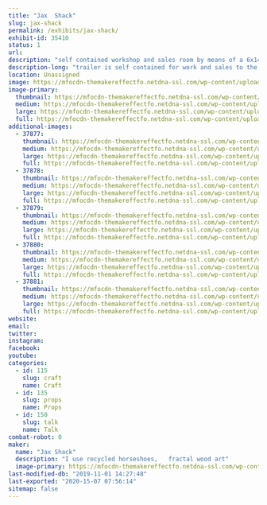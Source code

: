 ```yaml
---
title: "Jax  Shack"
slug: jax-shack
permalink: /exhibits/jax-shack/
exhibit-id: 35410
status: 1
url: 
description: "self contained workshop and sales room by means of a 6x14ft enclosed trailer"
description-long: "trailer is self contained for work and sales to the public and for demonstration purposes"
location: Unassigned
image: https://mfocdn-themakereffectfo.netdna-ssl.com/wp-content/uploads/2019/09/8x12-burn-756x1024.jpg
image-primary:
  thumbnail: https://mfocdn-themakereffectfo.netdna-ssl.com/wp-content/uploads/2019/09/8x12-burn-150x150.jpg
  medium: https://mfocdn-themakereffectfo.netdna-ssl.com/wp-content/uploads/2019/09/8x12-burn-222x300.jpg
  large: https://mfocdn-themakereffectfo.netdna-ssl.com/wp-content/uploads/2019/09/8x12-burn-756x1024.jpg
  full: https://mfocdn-themakereffectfo.netdna-ssl.com/wp-content/uploads/2019/09/8x12-burn.jpg
additional-images:
  - 37877:
    thumbnail: https://mfocdn-themakereffectfo.netdna-ssl.com/wp-content/uploads/2019/09/frac1-150x150.jpg
    medium: https://mfocdn-themakereffectfo.netdna-ssl.com/wp-content/uploads/2019/09/frac1-300x103.jpg
    large: https://mfocdn-themakereffectfo.netdna-ssl.com/wp-content/uploads/2019/09/frac1-1024x352.jpg
    full: https://mfocdn-themakereffectfo.netdna-ssl.com/wp-content/uploads/2019/09/frac1.jpg
  - 37878:
    thumbnail: https://mfocdn-themakereffectfo.netdna-ssl.com/wp-content/uploads/2019/09/rack-frac1-150x150.jpg
    medium: https://mfocdn-themakereffectfo.netdna-ssl.com/wp-content/uploads/2019/09/rack-frac1-300x89.jpg
    large: https://mfocdn-themakereffectfo.netdna-ssl.com/wp-content/uploads/2019/09/rack-frac1-1024x303.jpg
    full: https://mfocdn-themakereffectfo.netdna-ssl.com/wp-content/uploads/2019/09/rack-frac1.jpg
  - 37879:
    thumbnail: https://mfocdn-themakereffectfo.netdna-ssl.com/wp-content/uploads/2019/09/sunflower-150x150.jpg
    medium: https://mfocdn-themakereffectfo.netdna-ssl.com/wp-content/uploads/2019/09/sunflower-244x300.jpg
    large: https://mfocdn-themakereffectfo.netdna-ssl.com/wp-content/uploads/2019/09/sunflower-832x1024.jpg
    full: https://mfocdn-themakereffectfo.netdna-ssl.com/wp-content/uploads/2019/09/sunflower.jpg
  - 37880:
    thumbnail: https://mfocdn-themakereffectfo.netdna-ssl.com/wp-content/uploads/2019/09/owls-150x150.jpg
    medium: https://mfocdn-themakereffectfo.netdna-ssl.com/wp-content/uploads/2019/09/owls-300x276.jpg
    large: https://mfocdn-themakereffectfo.netdna-ssl.com/wp-content/uploads/2019/09/owls-1024x942.jpg
    full: https://mfocdn-themakereffectfo.netdna-ssl.com/wp-content/uploads/2019/09/owls.jpg
  - 37881:
    thumbnail: https://mfocdn-themakereffectfo.netdna-ssl.com/wp-content/uploads/2019/09/Old-Glory-150x150.jpg
    medium: https://mfocdn-themakereffectfo.netdna-ssl.com/wp-content/uploads/2019/09/Old-Glory-300x225.jpg
    large: https://mfocdn-themakereffectfo.netdna-ssl.com/wp-content/uploads/2019/09/Old-Glory-1024x768.jpg
    full: https://mfocdn-themakereffectfo.netdna-ssl.com/wp-content/uploads/2019/09/Old-Glory.jpg
website: 
email: 
twitter: 
instagram: 
facebook: 
youtube: 
categories:
  - id: 115
    slug: craft
    name: Craft
  - id: 135
    slug: props
    name: Props
  - id: 150
    slug: talk
    name: Talk
combat-robot: 0
maker:
  name: "Jax Shack"
  description: "I use recycled horseshoes,   fractal wood art"
  image-primary: https://mfocdn-themakereffectfo.netdna-ssl.com/wp-content/uploads/2019/07/2015-pic-passport-300x297.jpg
last-modified-db: "2019-11-01 14:27:48"
last-exported: "2020-15-07 07:56:14"
sitemap: false
---
```

